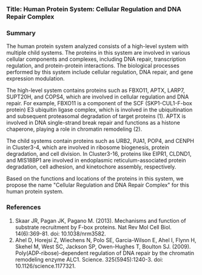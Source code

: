 ### Title: Human Protein System: Cellular Regulation and DNA Repair Complex

### Summary

The human protein system analyzed consists of a high-level system with multiple child systems. The proteins in this system are involved in various cellular components and complexes, including DNA repair, transcription regulation, and protein-protein interactions. The biological processes performed by this system include cellular regulation, DNA repair, and gene expression modulation.

The high-level system contains proteins such as FBXO11, APTX, LARP7, SUPT20H, and COPS4, which are involved in cellular regulation and DNA repair. For example, FBXO11 is a component of the SCF (SKP1-CUL1-F-box protein) E3 ubiquitin ligase complex, which is involved in the ubiquitination and subsequent proteasomal degradation of target proteins (1). APTX is involved in DNA single-strand break repair and functions as a histone chaperone, playing a role in chromatin remodeling (2).

The child systems contain proteins such as URB2, PJA1, POP4, and CENPH in Cluster3-4, which are involved in ribosome biogenesis, protein degradation, and cell division. In Cluster3-16, proteins like EIPR1, CLDND1, and MIS18BP1 are involved in endoplasmic reticulum-associated protein degradation, cell adhesion, and kinetochore assembly, respectively.

Based on the functions and locations of the proteins in this system, we propose the name "Cellular Regulation and DNA Repair Complex" for this human protein system.

### References

1. Skaar JR, Pagan JK, Pagano M. (2013). Mechanisms and function of substrate recruitment by F-box proteins. Nat Rev Mol Cell Biol. 14(6):369-81. doi: 10.1038/nrm3582.
2. Ahel D, Horejsí Z, Wiechens N, Polo SE, Garcia-Wilson E, Ahel I, Flynn H, Skehel M, West SC, Jackson SP, Owen-Hughes T, Boulton SJ. (2009). Poly(ADP-ribose)-dependent regulation of DNA repair by the chromatin remodeling enzyme ALC1. Science. 325(5945):1240-3. doi: 10.1126/science.1177321.